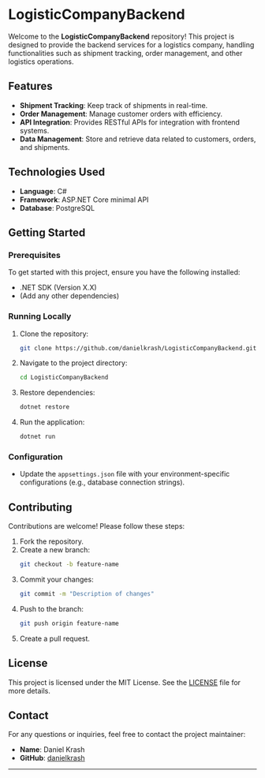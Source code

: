 # LogisticCompanyBackend

Welcome to the **LogisticCompanyBackend** repository! This project is designed to provide the backend services for a logistics company, handling functionalities such as shipment tracking, order management, and other logistics operations.

## Features

- **Shipment Tracking**: Keep track of shipments in real-time.
- **Order Management**: Manage customer orders with efficiency.
- **API Integration**: Provides RESTful APIs for integration with frontend systems.
- **Data Management**: Store and retrieve data related to customers, orders, and shipments.

## Technologies Used

- **Language**: C#
- **Framework**: ASP.NET Core minimal API
- **Database**: PostgreSQL

## Getting Started

### Prerequisites

To get started with this project, ensure you have the following installed:

- .NET SDK (Version X.X)
- (Add any other dependencies)

### Running Locally

1. Clone the repository:
   ```bash
   git clone https://github.com/danielkrash/LogisticCompanyBackend.git
   ```
2. Navigate to the project directory:
   ```bash
   cd LogisticCompanyBackend
   ```
3. Restore dependencies:
   ```bash
   dotnet restore
   ```
4. Run the application:
   ```bash
   dotnet run
   ```

### Configuration

- Update the `appsettings.json` file with your environment-specific configurations (e.g., database connection strings).

## Contributing

Contributions are welcome! Please follow these steps:

1. Fork the repository.
2. Create a new branch:
   ```bash
   git checkout -b feature-name
   ```
3. Commit your changes:
   ```bash
   git commit -m "Description of changes"
   ```
4. Push to the branch:
   ```bash
   git push origin feature-name
   ```
5. Create a pull request.

## License

This project is licensed under the MIT License. See the [LICENSE](LICENSE) file for more details.

## Contact

For any questions or inquiries, feel free to contact the project maintainer:

- **Name**: Daniel Krash
- **GitHub**: [danielkrash](https://github.com/danielkrash)

---
